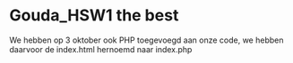 # Gouda_HSW1 the best

We hebben op 3 oktober ook PHP toegevoegd aan onze code, we hebben daarvoor de index.html hernoemd naar index.php

